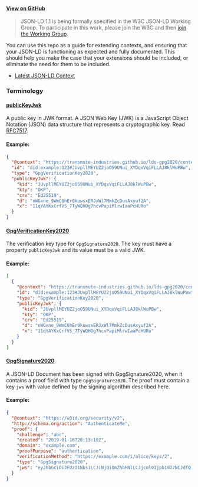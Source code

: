 #### [View on GitHub](https://github.com/transmute-industries/lds-gpg2020)

> JSON-LD 1.1 is being formally specified in the W3C JSON-LD Working Group. To participate in this work, please join the W3C and then [join the Working Group](https://www.w3.org/2018/json-ld-wg/).

You can use this repo as a guide for extending contexts, and ensuring that your JSON-LD is functioning as expected and fully documented. This should help you make the case that your extensions should be included, or eliminate the need for them to be included.

- [Latest JSON-LD Context](./contexts/lds-gpg2020-v0.0.jsonld)

### Terminology

<h4 id="publicKeyJwk"><a href="#publicKeyJwk">publicKeyJwk</a></h4>

A public key in JWK format. A JSON Web Key (JWK) is a JavaScript Object Notation (JSON) data structure that represents a cryptographic key. Read [RFC7517](https://tools.ietf.org/html/rfc7517).

#### Example:

```json
{
  "@context": "https://transmute-industries.github.io/lds-gpg2020/contexts/lds-gpg2020-v0.0.jsonld",
  "id": "did:example:123#JUvpllMEYUZ2joO59UNui_XYDqxVqiFLLAJ8klWuPBw",
  "type": "GpgVerificationKey2020",
  "publicKeyJwk": {
    "kid": "JUvpllMEYUZ2joO59UNui_XYDqxVqiFLLAJ8klWuPBw",
    "kty": "OKP",
    "crv": "Ed25519",
    "d": "nWGxne_9WmC6hEr0kuwsxERJxWl7MmkZcDusAxyuf2A",
    "x": "11qYAYKxCrfVS_7TyWQHOg7hcvPapiMlrwIaaPcHURo"
  }
}
```

<h4 id="GpgVerificationKey2020"><a href="#GpgVerificationKey2020">GpgVerificationKey2020</a></h4>

The verification key type for `GpgSignature2020`. The key must have a property `publicKeyJwk` and its value must be a valid JWK.

#### Example:

```json
[
  {
    "@context": "https://transmute-industries.github.io/lds-gpg2020/contexts/lds-gpg2020-v0.0.jsonld",
    "id": "did:example:123#JUvpllMEYUZ2joO59UNui_XYDqxVqiFLLAJ8klWuPBw",
    "type": "GpgVerificationKey2020",
    "publicKeyJwk": {
      "kid": "JUvpllMEYUZ2joO59UNui_XYDqxVqiFLLAJ8klWuPBw",
      "kty": "OKP",
      "crv": "Ed25519",
      "d": "nWGxne_9WmC6hEr0kuwsxERJxWl7MmkZcDusAxyuf2A",
      "x": "11qYAYKxCrfVS_7TyWQHOg7hcvPapiMlrwIaaPcHURo"
    }
  }
]
```

<h4 id="GpgSignature2020"><a href="#GpgSignature2020">GpgSignature2020</a></h4>

A JSON-LD Document has been signed with GpgSignature2020,
when it contains a proof field with type `GpgSignature2020`. The proof must contain a key `jws` with value defined by the signing algorithm described here.

#### Example:

```json
{
  "@context": "https://w3id.org/security/v2",
  "http://schema.org/action": "AuthenticateMe",
  "proof": {
    "challenge": "abc",
    "created": "2019-01-16T20:13:10Z",
    "domain": "example.com",
    "proofPurpose": "authentication",
    "verificationMethod": "https://example.com/i/alice/keys/2",
    "type": "GpgSignature2020",
    "jws": "eyJhbGciOiJFUzI1NksiLCJiNjQiOmZhbHNlLCJjcml0IjpbImI2NCJdfQ..QgbRWT8w1LJet_KFofNfz_TVs27z4pwdPwUHhXYUaFlKicBQp6U1H5Kx-mST6uFvIyOqrYTJifDijZbtAfi0MA"
  }
}
```
